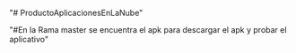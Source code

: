"# ProductoAplicacionesEnLaNube" 

"#En la Rama master se encuentra el apk para descargar el apk y probar el aplicativo"
